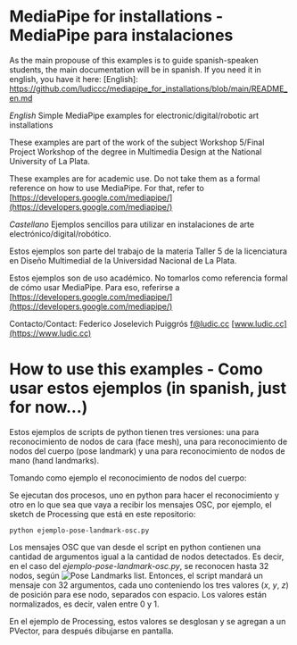# MediaPipe for installations - MediaPipe para instalaciones
As the main propouse of this examples is to guide spanish-speaken students, the main documentation will be in spanish. If you need it in english, you have it here: 
[English]: https://github.com/ludiccc/mediapipe_for_installations/blob/main/README_en.md

 _English_
Simple MediaPipe examples for electronic/digital/robotic art installations

These examples are part of the work of the subject Workshop 5/Final Project Workshop of the degree in Multimedia Design at the National University of La Plata.

These examples are for academic use. Do not take them as a formal reference on how to use MediaPipe. For that, refer to [https://developers.google.com/mediapipe/](https://developers.google.com/mediapipe/)


_Castellano_
Ejemplos sencillos para utilizar en instalaciones de arte electrónico/digital/robótico. 

Estos ejemplos son parte del trabajo de la materia Taller 5 de la licenciatura en Diseño Multimedial de la Universidad Nacional de La Plata.


Estos ejemplos son de uso académico. No tomarlos como referencia formal de cómo usar MediaPipe. Para eso, referirse a [https://developers.google.com/mediapipe/](https://developers.google.com/mediapipe/)

Contacto/Contact: Federico Joselevich Puiggrós [f@ludic.cc](mailto:f@ludic.cc)
[www.ludic.cc](https://www.ludic.cc)

# How to use this examples - Como usar estos ejemplos (in spanish, just for now...)

Estos ejemplos de scripts de python tienen tres versiones: una para reconocimiento de nodos de cara (face mesh), una para reconocimiento de nodos del cuerpo (pose landmark) y una para reconocimiento de nodos de mano (hand landmarks).

Tomando como ejemplo el reconocimiento de nodos del cuerpo:

Se ejecutan dos procesos, uno en python para hacer el reconocimiento y otro en lo que sea que vaya a recibir los mensajes OSC, por ejemplo, el sketch de Processing que está en este repositorio:

```python ejemplo-pose-landmark-osc.py```

Los mensajes OSC que van desde el script en python contienen una cantidad de argumentos igual a la cantidad de nodos detectados. Es decir, en el caso del *ejemplo-pose-landmark-osc.py*, se reconocen hasta 32 nodos, según ![Pose Landmarks list](https://developers.google.com/static/mediapipe/images/solutions/pose_landmarks_index.png). Entonces, el script mandará un mensaje con 32 argumentos, cada uno conteniendo los tres valores (*x*, *y*, *z*) de posición para ese nodo, separados con espacio. Los valores están normalizados, es decir, valen entre 0 y 1.

En el ejemplo de Processing, estos valores se desglosan y se agregan a un PVector, para después dibujarse en pantalla.